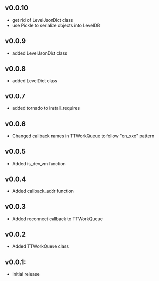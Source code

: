 ## v0.0.10
* get rid of LevelJsonDict class
* use Pickle to serialize objects into LevelDB

## v0.0.9
* added LevelJsonDict class

## v0.0.8
* added LevelDict class

## v0.0.7
* added tornado to install_requires

## v0.0.6
* Changed callback names in TTWorkQueue to follow "on_xxx" pattern

## v0.0.5
* Added is_dev_vm function

## v0.0.4
* Added callback_addr function

## v0.0.3
* Added reconnect callback to TTWorkQueue

## v0.0.2

* Added TTWorkQueue class

## v0.0.1:

* Initial release
